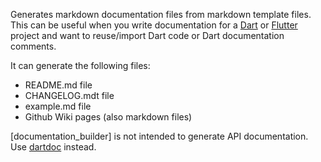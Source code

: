 [//]: # (This file was generated from: doc/template/01-Documentation-Builder.mdt using the documentation_builder package on: 2021-09-09 20:20:11.749030.)
<a id='lib-builder-documentation-builder-dart-documentationbuilder'></a>Generates markdown documentation files from markdown template files.
This can be useful when you write documentation for a
[Dart](https://dart.dev/) or [Flutter](https://flutter.dev/) project
and want to reuse/import Dart code or Dart documentation comments.

It can generate the following files:
- README.md file
- CHANGELOG.mdt file
- example.md file
- Github Wiki pages (also markdown files)

[documentation_builder] is not intended to generate API documentation.
Use [dartdoc](https://dart.dev/tools/dartdoc) instead.
